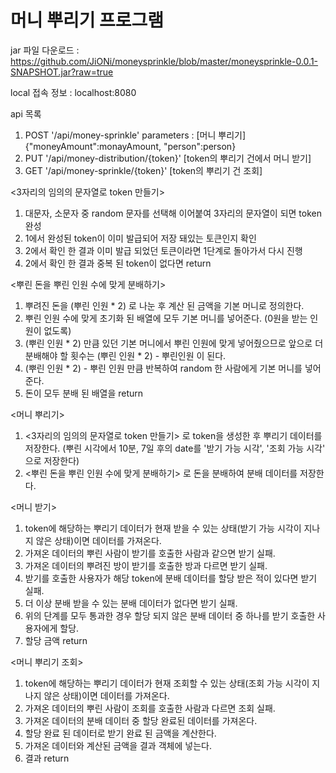 # 머니 뿌리기 프로그램
jar 파일 다운로드 : https://github.com/JiONi/moneysprinkle/blob/master/moneysprinkle-0.0.1-SNAPSHOT.jar?raw=true

local 접속 정보 : localhost:8080

api 목록
1. POST '/api/money-sprinkle' parameters : [머니 뿌리기] {"moneyAmount":monayAmount, "person":person} 
2. PUT  '/api/money-distribution/{token}' [token의 뿌리기 건에서 머니 받기]
3. GET  '/api/money-sprinkle/{token}'    [token의 뿌리기 건 조회]

<3자리의 임의의 문자열로 token 만들기>
1. 대문자, 소문자 중 random 문자를 선택해 이어붙여 3자리의 문자열이 되면 token 완성
2. 1에서 완성된 token이 이미 발급되어 저장 돼있는 토큰인지 확인
3. 2에서 확인 한 결과 이미 발급 되었던 토큰이라면 1단계로 돌아가서 다시 진행
4. 2에서 확인 한 결과 중복 된 token이 없다면 return

<뿌린 돈을 뿌린 인원 수에 맞게 분배하기>
1. 뿌려진 돈을 (뿌린 인원 * 2) 로 나눈 후 계산 된 금액을 기본 머니로 정의한다.
2. 뿌린 인원 수에 맞게 초기화 된 배열에 모두 기본 머니를 넣어준다. (0원을 받는 인원이 없도록)
3. (뿌린 인원 * 2) 만큼 있던 기본 머니에서 뿌린 인원에 맞게 넣어줬으므로 앞으로 더 분배해야 할 횟수는 (뿌린 인원 * 2) - 뿌린인원 이 된다.
4. (뿌린 인원 * 2) - 뿌린 인원 만큼 반복하여 random 한 사람에게 기본 머니를 넣어준다.
5. 돈이 모두 분배 된 배열을 return 

<머니 뿌리기>
1. <3자리의 임의의 문자열로 token 만들기> 로 token을 생성한 후 뿌리기 데이터를 저장한다. (뿌린 시각에서 10분, 7일 후의 date를 '받기 가능 시각', '조회 가능 시각' 으로 저장한다)
2. <뿌린 돈을 뿌린 인원 수에 맞게 분배하기> 로 돈을 분배하여 분배 데이터를 저장한다.

<머니 받기>
1. token에 해당하는 뿌리기 데이터가 현재 받을 수 있는 상태(받기 가능 시각이 지나지 않은 상태)이면 데이터를 가져온다.
2. 가져온 데이터의 뿌린 사람이 받기를 호출한 사람과 같으면 받기 실패.
3. 가져온 데이터의 뿌려진 방이 받기를 호출한 방과 다르면 받기 실패.
4. 받기를 호출한 사용자가 해당 token에 분배 데이터를 할당 받은 적이 있다면 받기 실패.
5. 더 이상 분배 받을 수 있는 분배 데이터가 없다면 받기 실패.
6. 위의 단계를 모두 통과한 경우 할당 되지 않은 분배 데이터 중 하나를 받기 호출한 사용자에게 할당.
7. 할당 금액 return

<머니 뿌리기 조회>
1. token에 해당하는 뿌리기 데이터가 현재 조회할 수 있는 상태(조회 가능 시각이 지나지 않은 상태)이면 데이터를 가져온다.
2. 가져온 데이터의 뿌린 사람이 조회를 호출한 사람과 다르면 조회 실패.
3. 가져온 데이터의 분배 데이터 중 할당 완료된 데이터를 가져온다.
4. 할당 완료 된 데이터로 받기 완료 된 금액을 계산한다.
5. 가져온 데이터와 계산된 금액을 결과 객체에 넣는다.
6. 결과 return

